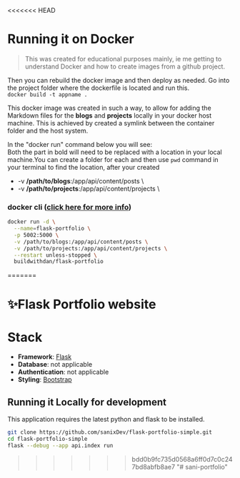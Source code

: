 <<<<<<< HEAD
# Running it on Docker

> This was created for educational purposes mainly, ie me getting to understand Docker and how to create images from a github project.

Then you can rebuild the docker image and then deploy as needed. Go into the project folder where the dockerfile is located and run this.  
`docker build -t appname .`

This docker image was created in such a way, to allow for adding the Markdown files for the <strong>blogs</strong> and <strong>projects</strong> locally in your docker host machine. This is achieved by created a symlink between the container folder and the host system.

In the "docker run" command below you will see:  
Both the part in bold will need to be replaced with a location in your local machine.You can create a folder for each and then use `pwd` command in your terminal to find the location, after your created

- -v <strong>/path/to/blogs</strong>:/app/api/content/posts \
- -v <strong>/path/to/projects</strong>:/app/api/content/projects \

### docker cli ([click here for more info](https://docs.docker.com/engine/reference/commandline/cli/))

```bash
docker run -d \
  --name=flask-portfolio \
  -p 5002:5000 \
  -v /path/to/blogs:/app/api/content/posts \
  -v /path/to/projects:/app/api/content/projects \
  --restart unless-stopped \
  buildwithdan/flask-portfolio

```
=======
# ✨Flask Portfolio website
 
# Stack

- **Framework**: [Flask](https://flask.palletsprojects.com/en/2.2.x/)
- **Database**: not applicable
- **Authentication**: not applicable
- **Styling**: [Bootstrap](https://getbootstrap.com/)
  
## Running it Locally for development

This application requires the latest python and flask to be installed.

```bash
git clone https://github.com/sanixDev/flask-portfolio-simple.git
cd flask-portfolio-simple
flask --debug --app api.index run
```

>>>>>>> bdd0b9fc735d0568a6ff0d7c0c247bd8abfb8ae7
"# sani-portfolio" 
